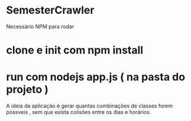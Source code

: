 # SemesterCrawler

Necessário NPM para rodar

# clone e init com npm install 

# run com nodejs app.js ( na pasta do projeto )

A ideia da aplicação é gerar quantas combinações de classes forem possveis , sem que exista colisões entre os dias e horários.

